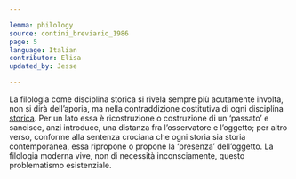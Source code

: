 ```yaml
---

lemma: philology
source: contini_breviario_1986
page: 5
language: Italian
contributor: Elisa
updated_by: Jesse

---
```

La filologia come disciplina storica si rivela sempre più acutamente involta, non si dirà dell’aporia, ma nella contraddizione costitutiva di ogni disciplina [storica](history.html). Per un lato essa è ricostruzione o costruzione di un ‘passato’ e sancisce, anzi introduce, una distanza fra l’osservatore e l’oggetto; per altro verso, conforme alla sentenza crociana che ogni storia sia storia contemporanea, essa ripropone o propone la ‘presenza’ dell’oggetto. La filologia moderna vive, non di necessità inconsciamente, questo problematismo esistenziale.
